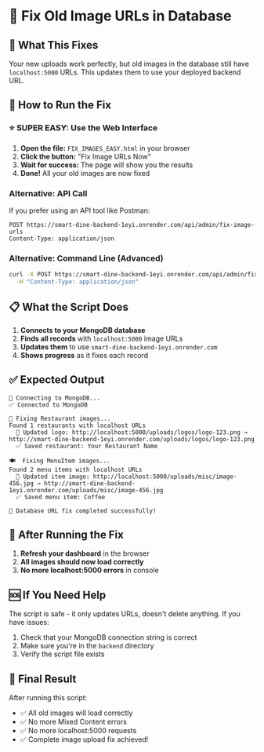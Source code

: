 # 🔧 Fix Old Image URLs in Database

## 🎯 **What This Fixes**

Your new uploads work perfectly, but old images in the database still have `localhost:5000` URLs. This updates them to use your deployed backend URL.

## 🚀 **How to Run the Fix**

### **⭐ SUPER EASY: Use the Web Interface**
1. **Open the file:** `FIX_IMAGES_EASY.html` in your browser
2. **Click the button:** "Fix Image URLs Now"
3. **Wait for success:** The page will show you the results
4. **Done!** All your old images are now fixed

### **Alternative: API Call**
If you prefer using an API tool like Postman:
```
POST https://smart-dine-backend-1eyi.onrender.com/api/admin/fix-image-urls
Content-Type: application/json
```

### **Alternative: Command Line (Advanced)**
```bash
curl -X POST https://smart-dine-backend-1eyi.onrender.com/api/admin/fix-image-urls \
  -H "Content-Type: application/json"
```

## 📋 **What the Script Does**

1. **Connects to your MongoDB database**
2. **Finds all records** with `localhost:5000` image URLs
3. **Updates them** to use `smart-dine-backend-1eyi.onrender.com`
4. **Shows progress** as it fixes each record

## ✅ **Expected Output**

```
🔗 Connecting to MongoDB...
✅ Connected to MongoDB

🏪 Fixing Restaurant images...
Found 1 restaurants with localhost URLs
  📸 Updated logo: http://localhost:5000/uploads/logos/logo-123.png → http://smart-dine-backend-1eyi.onrender.com/uploads/logos/logo-123.png
  ✅ Saved restaurant: Your Restaurant Name

🍽️  Fixing MenuItem images...
Found 2 menu items with localhost URLs
  📸 Updated item image: http://localhost:5000/uploads/misc/image-456.jpg → http://smart-dine-backend-1eyi.onrender.com/uploads/misc/image-456.jpg
  ✅ Saved menu item: Coffee

🎉 Database URL fix completed successfully!
```

## 🧪 **After Running the Fix**

1. **Refresh your dashboard** in the browser
2. **All images should now load correctly**
3. **No more localhost:5000 errors** in console

## 🆘 **If You Need Help**

The script is safe - it only updates URLs, doesn't delete anything. If you have issues:

1. Check that your MongoDB connection string is correct
2. Make sure you're in the `backend` directory
3. Verify the script file exists

## 🎉 **Final Result**

After running this script:
- ✅ All old images will load correctly
- ✅ No more Mixed Content errors
- ✅ No more localhost:5000 requests
- ✅ Complete image upload fix achieved!